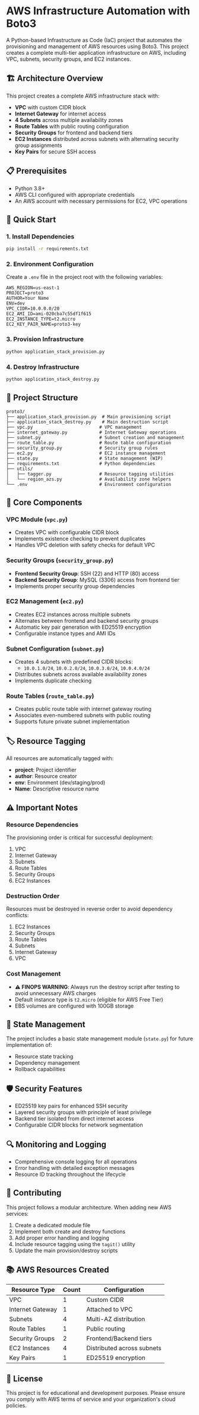# AWS Infrastructure Automation with Boto3

A Python-based Infrastructure as Code (IaC) project that automates the provisioning and management of AWS resources using Boto3. This project creates a complete multi-tier application infrastructure on AWS, including VPC, subnets, security groups, and EC2 instances.

## 🏗️ Architecture Overview

This project creates a complete AWS infrastructure stack with:

- **VPC** with custom CIDR block
- **Internet Gateway** for internet access
- **4 Subnets** across multiple availability zones
- **Route Tables** with public routing configuration
- **Security Groups** for frontend and backend tiers
- **EC2 Instances** distributed across subnets with alternating security group assignments
- **Key Pairs** for secure SSH access

## 📋 Prerequisites

- Python 3.8+
- AWS CLI configured with appropriate credentials
- An AWS account with necessary permissions for EC2, VPC operations

## 🚀 Quick Start

### 1. Install Dependencies

```bash
pip install -r requirements.txt
```

### 2. Environment Configuration

Create a `.env` file in the project root with the following variables:

```env
AWS_REGION=us-east-1
PROJECT=proto3
AUTHOR=Your Name
ENV=dev
VPC_CIDR=10.0.0.0/20
EC2_AMI_ID=ami-020cba7c55df1f615
EC2_INSTANCE_TYPE=t2.micro
EC2_KEY_PAIR_NAME=proto3-key
```

### 3. Provision Infrastructure

```bash
python application_stack_provision.py
```

### 4. Destroy Infrastructure

```bash
python application_stack_destroy.py
```

## 📁 Project Structure

```
proto3/
├── application_stack_provision.py  # Main provisioning script
├── application_stack_destroy.py    # Main destruction script
├── vpc.py                         # VPC management
├── internet_gateway.py            # Internet Gateway operations
├── subnet.py                      # Subnet creation and management
├── route_table.py                 # Route table configuration
├── security_group.py              # Security group rules
├── ec2.py                         # EC2 instance management
├── state.py                       # State management (WIP)
├── requirements.txt               # Python dependencies
├── utils/
│   ├── tagger.py                  # Resource tagging utilities
│   └── region_azs.py              # Availability zone helpers
└── .env                           # Environment configuration
```

## 🔧 Core Components

### VPC Module (`vpc.py`)
- Creates VPC with configurable CIDR block
- Implements existence checking to prevent duplicates
- Handles VPC deletion with safety checks for default VPC

### Security Groups (`security_group.py`)
- **Frontend Security Group**: SSH (22) and HTTP (80) access
- **Backend Security Group**: MySQL (3306) access from frontend tier
- Implements proper security group dependencies

### EC2 Management (`ec2.py`)
- Creates EC2 instances across multiple subnets
- Alternates between frontend and backend security groups
- Automatic key pair generation with ED25519 encryption
- Configurable instance types and AMI IDs

### Subnet Configuration (`subnet.py`)
- Creates 4 subnets with predefined CIDR blocks:
  - `10.0.1.0/24`, `10.0.2.0/24`, `10.0.3.0/24`, `10.0.4.0/24`
- Distributes subnets across available availability zones
- Implements duplicate checking

### Route Tables (`route_table.py`)
- Creates public route table with internet gateway routing
- Associates even-numbered subnets with public routing
- Supports future private subnet implementation

## 🏷️ Resource Tagging

All resources are automatically tagged with:
- **project**: Project identifier
- **author**: Resource creator
- **env**: Environment (dev/staging/prod)
- **Name**: Descriptive resource name

## ⚠️ Important Notes

### Resource Dependencies
The provisioning order is critical for successful deployment:
1. VPC
2. Internet Gateway
3. Subnets
4. Route Tables
5. Security Groups
6. EC2 Instances

### Destruction Order
Resources must be destroyed in reverse order to avoid dependency conflicts:
1. EC2 Instances
2. Security Groups
3. Route Tables
4. Subnets
5. Internet Gateway
6. VPC

### Cost Management
- **⚠️ FINOPS WARNING**: Always run the destroy script after testing to avoid unnecessary AWS charges
- Default instance type is `t2.micro` (eligible for AWS Free Tier)
- EBS volumes are configured with 100GB storage

## 🔄 State Management

The project includes a basic state management module (`state.py`) for future implementation of:
- Resource state tracking
- Dependency management
- Rollback capabilities

## 🛡️ Security Features

- ED25519 key pairs for enhanced SSH security
- Layered security groups with principle of least privilege
- Backend tier isolated from direct internet access
- Configurable CIDR blocks for network segmentation

## 🔍 Monitoring and Logging

- Comprehensive console logging for all operations
- Error handling with detailed exception messages
- Resource ID tracking throughout the lifecycle

## 🤝 Contributing

This project follows a modular architecture. When adding new AWS services:

1. Create a dedicated module file
2. Implement both create and destroy functions
3. Add proper error handling and logging
4. Include resource tagging using the `tagit()` utility
5. Update the main provision/destroy scripts

## 📚 AWS Resources Created

| Resource Type | Count | Configuration |
|---------------|-------|---------------|
| VPC | 1 | Custom CIDR |
| Internet Gateway | 1 | Attached to VPC |
| Subnets | 4 | Multi-AZ distribution |
| Route Tables | 1 | Public routing |
| Security Groups | 2 | Frontend/Backend tiers |
| EC2 Instances | 4 | Distributed across subnets |
| Key Pairs | 1 | ED25519 encryption |

## 📄 License

This project is for educational and development purposes. Please ensure you comply with AWS terms of service and your organization's cloud policies.